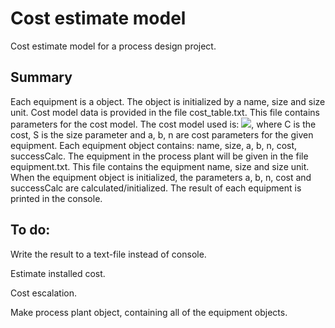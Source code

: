 # Cost estimate model
Cost estimate model for a process design project.

## Summary
Each equipment is a object. The object is initialized by a name, size and size unit.
Cost model data is provided in the file cost_table.txt. This file contains parameters for the cost model.
The cost model used is: <img src="https://render.githubusercontent.com/render/math?math= C = a + bS^n">, where C is the cost, S is the size parameter and a, b, n are cost parameters for the given equipment.
Each equipment object contains: name, size, a, b, n, cost, successCalc.
The equipment in the process plant will be given in the file equipment.txt. This file contains the equipment name, size and size unit.
When the equipment object is initialized, the parameters a, b, n, cost and successCalc are calculated/initialized.
The result of each equipment is printed in the console.

## To do:
Write the result to a text-file instead of console.

Estimate installed cost.

Cost escalation.

Make process plant object, containing all of the equipment objects.

